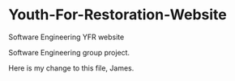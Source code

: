# Youth-For-Restoration-Website
Software Engineering YFR website

Software Engineering group project.

Here is my change to this file, James.
